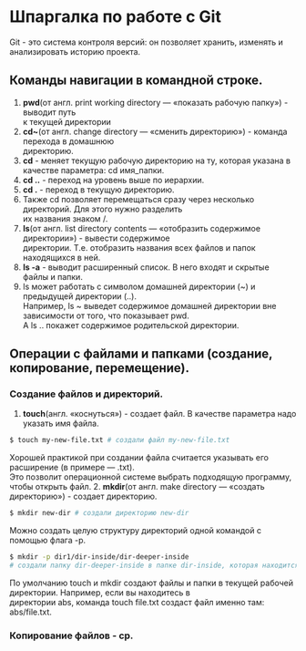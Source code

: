 # Шпаргалка по работе с Git

Git - это система контроля версий: он позволяет хранить, изменять и<br>
анализировать историю проекта.

## Команды навигации в командной строке.

1. **pwd**(от англ. print working directory — «показать рабочую папку») - выводит путь<br>
к текущей директории
2. **cd~**(от англ. change directory — «сменить директорию»)  - команда перехода в домашнюю<br>
директорию.
3. **cd** - меняет текущую рабочую директорию на ту, которая указана в качестве параметра: cd имя_папки.
4. **cd ..** - переход на уровень выше по иерархии.
5. **cd .** - переход в текущую директорию.
6. Также cd позволяет перемещаться сразу через несколько директорий. Для этого нужно разделить<br>
их названия знаком /.
7. **ls**(от англ. list directory contents — «отобразить содержимое директории») - вывести содержимое<br>
директории. Т.е. отобразить названия всех файлов и папок находящихся в ней.
8. **ls -a** - выводит расширенный список. В него входят и скрытые файлы и папки.
9. ls может работать с символом домашней директории (~) и предыдущей директории (..).<br>
Например, ls ~ выведет содержимое домашней директории вне зависимости от того, что показывает pwd.<br>
А ls .. покажет содержимое родительской директории.

## Операции с файлами и папками (создание, копирование, перемещение).

### Создание файлов и директорий.

1. **touch**(англ. «коснуться») - создает файл. В качестве параметра надо указать имя файла.<br>
```bash
$ touch my-new-file.txt # создали файл my-new-file.txt
```
Хорошей практикой при создании файла считается указывать его расширение (в примере — .txt).<br>
Это позволит операционной системе выбрать подходящую программу, чтобы открыть файл. 
2. **mkdir**(от англ. make directory — «создать директорию») - создает директорию.
```bash
$ mkdir new-dir # создали директорию new-dir
```
Можно создать целую структуру директорий одной командой с помощью флага -p.
```bash
$ mkdir -p dir1/dir-inside/dir-deeper-inside
# создали папку dir-deeper-inside в папке dir-inside, которая находится в папке dir1
```
По умолчанию touch и mkdir создают файлы и папки в текущей рабочей директории. Например, если вы находитесь в<br>
директории abs, команда touch file.txt создаст файл именно там: abs/file.txt.

### Копирование файлов - cp.